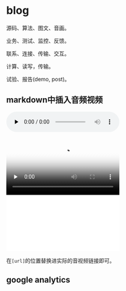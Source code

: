 # blog

源码、算法、图文、音画。

业务、测试、监控、反馈。

联系、连接、传输、交互。

计算、读写，传输。

试验、报告(demo, post)。

## markdown中插入音频视频

​<audio id="audio" controls="" preload="none">
    <source id="mp3" src="[url]">
</audio>

<video id="video" controls="" preload="none" poster="[image url]">
    <source id="mp4" src="[url]" type="video/mp4">
</video>

<iframe src="[url]" scrolling="no" frameborder="no" framespacing="0" allowfullscreen="true">
</iframe>

在`[url]`的位置替换进实际的音视频链接即可。

## google analytics

<!-- Global site tag (gtag.js) - Google Analytics -->
<script async src="https://www.googletagmanager.com/gtag/js?id=G-PNRWGCH4KN"></script>
<script>
  window.dataLayer = window.dataLayer || [];
  function gtag(){dataLayer.push(arguments);}
  gtag('js', new Date());

  gtag('config', 'G-PNRWGCH4KN');
</script>
